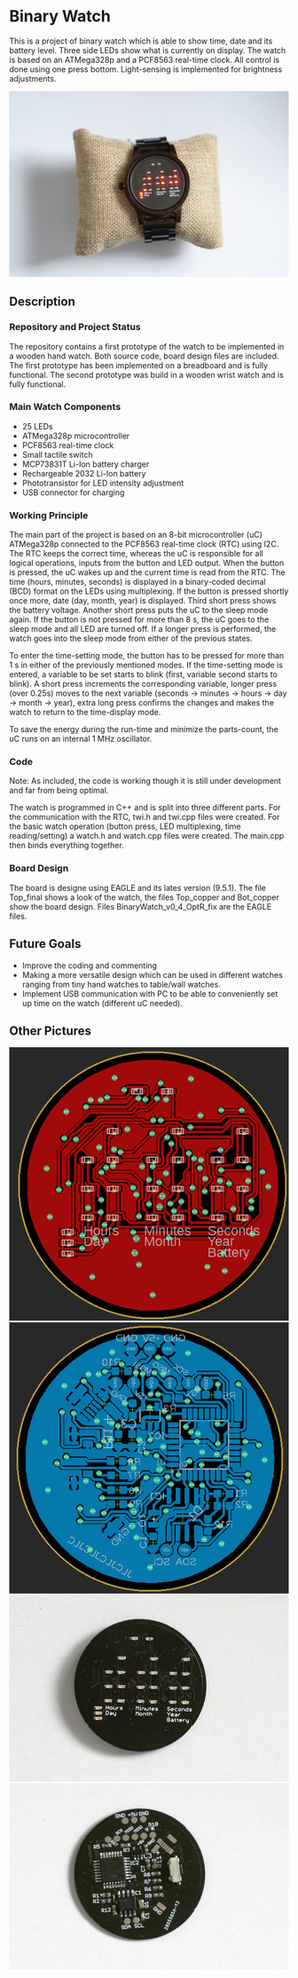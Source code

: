 # Binary Watch

This is a project of binary watch which is able to show time, date and its battery level. Three side LEDs show what is currently on display. The watch is based on an ATMega328p and a PCF8563 real-time clock. All control is done using one press bottom. Light-sensing is implemented for brightness adjustments. 

![Final prototype](https://github.com/hadato/Binary_Watch/blob/master/_DSC3207.JPG)

## Description

### Repository and Project Status

The repository contains a first prototype of the watch to be implemented in a wooden hand watch. Both source code, board design files are included. The first prototype has been implemented on a breadboard and is fully functional. The second prototype was build in a wooden wrist watch and is fully functional.

### Main Watch Components
- 25 LEDs
- ATMega328p microcontroller
- PCF8563 real-time clock
- Small tactile switch
- MCP73831T Li-Ion battery charger
- Rechargeable 2032 Li-Ion battery
- Phototransistor for LED intensity adjustment
- USB connector for charging

### Working Principle

The main part of the project is based on an 8-bit microcontroller (uC) ATMega328p connected to the PCF8563 real-time clock (RTC) using I2C. The RTC keeps the correct time, whereas the uC is responsible for all logical operations, inputs from the button and LED output. When the button is pressed, the uC wakes up and the current time is read from the RTC. The time (hours, minutes, seconds) is displayed in a binary-coded decimal (BCD) format on the LEDs using multiplexing. If the button is pressed shortly once more, date (day, month, year) is displayed. Third short press shows the battery voltage. Another short press puts the uC to the sleep mode again. If the button is not pressed for more than 8 s, the uC goes to the sleep mode and all LED are turned off. If a longer press is performed, the watch goes into the sleep mode from either of the previous states. 

To enter the time-setting mode, the button has to be pressed for more than 1 s in either of the previously mentioned modes. If the time-setting mode is entered, a variable to be set starts to blink (first, variable second starts to blink). A short press increments the corresponding variable, longer press (over 0.25s) moves to the next variable (seconds -> minutes -> hours -> day -> month -> year), extra long press confirms the changes and makes the watch to return to the time-display mode.

To save the energy during the run-time and minimize the parts-count, the uC runs on an internal 1 MHz oscillator.

### Code

Note: As included, the code is working though it is still under development and far from being optimal.

The watch is programmed in C++ and is split into three different parts. For the communication with the RTC, twi.h and twi.cpp files were created. For the basic watch operation (button press, LED multiplexing, time reading/setting) a watch.h and watch.cpp files were created. The main.cpp then binds everything together. 

### Board Design

The board is designe using EAGLE and its lates version (9.5.1). The file Top_final shows a look of the watch, the files Top_copper and Bot_copper show the board design. Files BinaryWatch_v0_4_OptR_fix are the EAGLE files.

## Future Goals

- Improve the coding and commenting
- Making a more versatile design which can be used in different watches ranging from tiny hand watches to table/wall watches.
- Implement USB communication with PC to be able to conveniently set up time on the watch (different uC needed).

## Other Pictures
![TopCopper](https://github.com/hadato/Binary_Watch/blob/master/Top_copper.PNG)
![BotCopper](https://github.com/hadato/Binary_Watch/blob/master/Bot_copper.PNG)
![Top](https://github.com/hadato/Binary_Watch/blob/master/_DSC3206.JPG)
![Bot](https://github.com/hadato/Binary_Watch/blob/master/_DSC3205.JPG)

